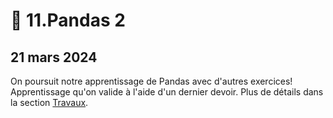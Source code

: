 # 🐼 11.Pandas 2

## 21 mars 2024

On poursuit notre apprentissage de Pandas avec d'autres exercices! Apprentissage qu'on valide à l'aide d'un dernier devoir. Plus de détails dans la section [Travaux](../travaux/travaux.md#devoir-5).

